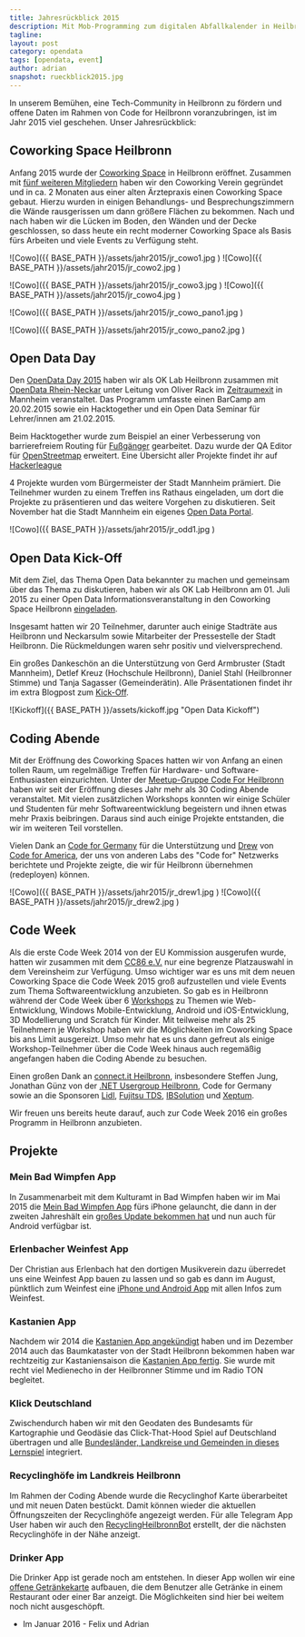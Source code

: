```yaml
---
title: Jahresrückblick 2015 
description: Mit Mob-Programming zum digitalen Abfallkalender in Heilbronn
tagline:
layout: post
category: opendata
tags: [opendata, event]
author: adrian
snapshot: rueckblick2015.jpg
---
```


In unserem Bemühen, eine Tech-Community in Heilbronn zu fördern und offene Daten im Rahmen von Code 
for Heilbronn voranzubringen, ist im Jahr 2015 viel geschehen. Unser Jahresrückblick:

## Coworking Space Heilbronn

Anfang 2015 wurde der [Coworking Space](http://coworking-heilbronn.org/) in Heilbronn eröffnet. 
Zusammen mit [fünf weiteren Mitgliedern](http://coworking-heilbronn.org/team/) haben wir den Coworking 
Verein gegründet und in ca. 2 Monaten aus einer alten Ärztepraxis einen Coworking Space gebaut. Hierzu 
wurden in einigen Behandlungs- und Besprechungszimmern die Wände rausgerissen um dann größere Flächen 
zu bekommen. Nach und nach haben wir die Lücken im Boden, den Wänden und der Decke geschlossen, so 
dass heute ein recht moderner Coworking Space als Basis fürs Arbeiten und viele Events zu Verfügung steht.


![Cowo]({{ BASE_PATH }}/assets/jahr2015/jr_cowo1.jpg )
![Cowo]({{ BASE_PATH }}/assets/jahr2015/jr_cowo2.jpg )


![Cowo]({{ BASE_PATH }}/assets/jahr2015/jr_cowo3.jpg )
![Cowo]({{ BASE_PATH }}/assets/jahr2015/jr_cowo4.jpg )

![Cowo]({{ BASE_PATH }}/assets/jahr2015/jr_cowo_pano1.jpg )

![Cowo]({{ BASE_PATH }}/assets/jahr2015/jr_cowo_pano2.jpg )


## Open Data Day

Den [OpenData Day 2015](http://oddrnh15.eu/) haben wir als OK Lab Heilbronn zusammen mit 
[OpenData Rhein-Neckar](http://opendata-rheinneckar.de/) unter Leitung von Oliver Rack im [Zeitraumexit](http://www.zeitraumexit.de/) 
in Mannheim veranstaltet. Das Programm umfasste einen BarCamp am 20.02.2015 sowie ein Hacktogether und ein 
Open Data Seminar für Lehrer/innen am 21.02.2015.

Beim Hacktogether wurde zum Beispiel an einer Verbesserung von barrierefreiem Routing 
für [Fußgänger](https://www.hackerleague.org/hackathons/open-data-day-2015-mannheim/hacks/crowdcrafting-zur-verbesserung-der-routenplanung-fur-fussganger)
 gearbeitet. Dazu wurde der QA Editor für [OpenStreetmap](http://codefor.de/projekte/2015-02-21-hn-osm-editor.html) 
 erweitert. Eine Übersicht aller Projekte findet ihr auf [Hackerleague](https://www.hackerleague.org/hackathons/open-data-day-2015-mannheim/hacks) 

4 Projekte wurden vom Bürgermeister der Stadt Mannheim prämiert. Die Teilnehmer wurden zu einem Treffen ins Rathaus 
eingeladen, um dort die Projekte zu präsentieren und das weitere Vorgehen zu diskutieren. Seit November 
hat die Stadt Mannheim ein eigenes [Open Data Portal](https://www.mannheim.de/stadt-gestalten/open-data).

![Cowo]({{ BASE_PATH }}/assets/jahr2015/jr_odd1.jpg )

## Open Data Kick-Off

Mit dem Ziel, das Thema Open Data bekannter zu machen und gemeinsam über das Thema zu diskutieren, 
haben wir als OK Lab Heilbronn am 01. Juli 2015 zu einer Open Data Informationsveranstaltung in den 
Coworking Space Heilbronn [eingeladen](http://coworking-heilbronn.org/events/open-data-kickoff/).

Insgesamt hatten wir 20 Teilnehmer, darunter auch einige Stadträte aus Heilbronn und Neckarsulm sowie 
Mitarbeiter der Pressestelle der Stadt Heilbronn. Die Rückmeldungen waren sehr positiv und vielversprechend.

Ein großes Dankeschön an die Unterstützung von Gerd Armbruster (Stadt Mannheim), 
Detlef Kreuz (Hochschule Heilbronn), Daniel Stahl (Heilbronner Stimme) und Tanja Sagasser (Gemeinderätin). 
Alle Präsentationen findet ihr im extra Blogpost zum [Kick-Off](http://blog.opendatalab.de/opendata/2015/06/23/open-data-kickoff/).
 
![Kickoff]({{ BASE_PATH }}/assets/kickoff.jpg "Open Data Kickoff")

## Coding Abende

Mit der Eröffnung des Coworking Spaces hatten wir von Anfang an einen tollen Raum, um regelmäßige Treffen 
für Hardware- und Software-Enthusiasten einzurichten. Unter der [Meetup-Gruppe Code For Heilbronn]( http://www.meetup.com/codeforhn/) 
haben wir seit der Eröffnung dieses Jahr mehr als 30 Coding Abende veranstaltet.
Mit vielen zusätzlichen Workshops konnten wir einige Schüler und Studenten für mehr Softwareentwicklung 
begeistern und ihnen etwas mehr Praxis beibringen. Daraus sind auch einige Projekte entstanden, die wir 
im weiteren Teil vorstellen.


Vielen Dank an [Code for Germany](http://codefor.de/) für die Unterstützung und [Drew](http://www.codeforamerica.org/people/drew-wilson/) 
von [Code for America](http://www.codeforamerica.org/), der uns von anderen Labs des "Code for" Netzwerks 
berichtete und Projekte zeigte, die wir für Heilbronn übernehmen (redeployen) können. 

![Cowo]({{ BASE_PATH }}/assets/jahr2015/jr_drew1.jpg )
![Cowo]({{ BASE_PATH }}/assets/jahr2015/jr_drew2.jpg )

## Code Week

Als die erste Code Week 2014 von der EU Kommission ausgerufen wurde, hatten wir zusammen mit 
dem [CC86 e.V.](http://www.cc86.org/) nur eine begrenze Platzauswahl in dem Vereinsheim zur Verfügung. 
Umso wichtiger war es uns mit dem neuen Coworking Space die Code Week 2015 groß aufzustellen und viele 
Events zum Thema Softwareentwicklung anzubieten. So gab es in Heilbronn während der Code Week 
über 6 [Workshops](http://coworking-heilbronn.org/code-week/) zu Themen wie Web-Entwicklung, 
Windows Mobile-Entwicklung, Android und iOS-Entwicklung, 3D Modellierung und Scratch für Kinder. 
Mit teilweise mehr als 25 Teilnehmern je Workshop haben wir die Möglichkeiten im Coworking Space bis 
ans Limit ausgereizt. Umso mehr hat es uns dann gefreut als einige Workshop-Teilnehmer über die 
Code Week hinaus auch regemäßig angefangen haben die Coding Abende zu besuchen.

Einen großen Dank an [connect.it Heilbronn](http://connect-it.hn/), insbesondere Steffen Jung, 
Jonathan Günz von der [.NET Usergroup Heilbronn](http://hn-dotnet.de/), Code for Germany sowie an die 
Sponsoren [Lidl](http://www.it-bei-lidl.com/), [Fujitsu TDS](http://tds.fujitsu.com/), 
[IBSolution](http://ibsolution.de/) und [Xeptum](http://www.xeptum.com/). 

Wir freuen uns bereits heute darauf, auch zur Code Week 2016 ein großes Programm in Heilbronn anzubieten.


## Projekte

### Mein Bad Wimpfen App
In Zusammenarbeit mit dem Kulturamt in Bad Wimpfen haben wir im Mai 2015 die 
[Mein Bad Wimpfen App](http://blog.opendatalab.de/opendata/2015/04/29/bad-wimpfen-app/) fürs iPhone gelauncht, 
die dann in der zweiten Jahreshält ein [großes Update bekommen hat](http://grundid.de/2015/11/23/mein-bad-wimpfen-app-update/) 
und nun auch für Android verfügbar ist.

### Erlenbacher Weinfest App
Der Christian aus Erlenbach hat den dortigen Musikverein dazu überredet uns eine Weinfest App bauen zu 
lassen und so gab es dann im August, pünktlich zum Weinfest eine [iPhone und Android App](http://blog.opendatalab.de/apps/2015/07/23/erlenbacher-weinfest-app-und-updates/) 
mit allen Infos zum Weinfest. 

### Kastanien App
Nachdem wir 2014 die [Kastanien App angekündigt](http://blog.opendatalab.de/opendata/2014/11/19/kastanien-app-mit-baumkataster/) 
haben und im Dezember 2014 auch das Baumkataster von der Stadt Heilbronn bekommen haben war rechtzeitig 
zur Kastaniensaison die [Kastanien App fertig](http://grundid.de/2015/09/04/kastanien-app-heilbronn/). 
Sie wurde mit recht viel Medienecho in der Heilbronner Stimme und im Radio TON begleitet.

### Klick Deutschland
Zwischendurch haben wir mit den Geodaten des Bundesamts für Kartographie und Geodäsie das 
Click-That-Hood Spiel auf Deutschland übertragen und alle [Bundesländer, Landkreise und Gemeinden 
in dieses Lernspiel](http://klickde.opendatalab.de/) integriert. 

### Recyclinghöfe im Landkreis Heilbronn
Im Rahmen der Coding Abende wurde die Recyclinghof Karte überarbeitet und mit neuen Daten bestückt. 
Damit können wieder die aktuellen Öffnungszeiten der Recyclinghöfe angezeigt werden. Für alle 
Telegram App User haben wir auch den [RecyclingHeilbronnBot](https://telegram.me/RecyclingHeilbronnBot) erstellt, 
der die nächsten Recyclinghöfe in der Nähe anzeigt.

### Drinker App
Die Drinker App ist gerade noch am entstehen. In dieser App wollen wir eine 
[offene Getränkekarte](http://grundid.de/2016/01/18/drinker-app-offene-getraenkekarte/) aufbauen, 
die dem Benutzer alle Getränke in einem Restaurant oder einer Bar anzeigt. Die Möglichkeiten 
sind hier bei weitem noch nicht ausgeschöpft. 

- Im Januar 2016 - Felix und Adrian 
